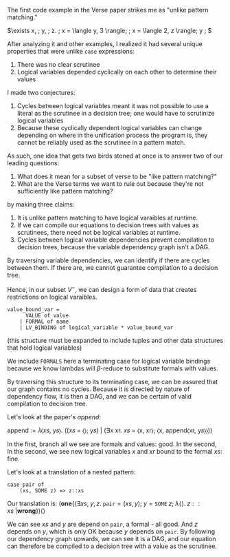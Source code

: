 The first code example in the Verse paper strikes me as "unlike pattern 
matching." 

$\exists x, \; y, \; z. \; x = \langle y, 3 \rangle; \; x = \langle 2, z \rangle; y \; $ 

After analyzing it and other examples, I realized it had several
unique properties that were unlike `case` expressions: 

1. There was no clear scrutinee 
2. Logical variables depended cyclically on each other to determine their values

I made two conjectures: 

1. Cycles between logical variables meant it was not possible 
to use a literal as the scrutinee in a decision tree; one 
would have to scrutinize logical variables
2. Because these cyclically dependent logical variables can 
change depending on where in the unification process the 
program is, they cannot be reliably used as the scrutinee in a
pattern match. 

As such, one idea that gets two birds stoned at once is to 
answer two of our leading questions: 

1. What does it mean for a subset of verse to be 
"like pattern matching?"
2. What are the Verse terms we want to rule out because they're 
not sufficiently like pattern matching? 

by making three claims:
1. It is unlike pattern matching to have logical varaibles at runtime.
2. If we can compile our equations to decision trees with values as scrutinees, there need not be logical variables at runtime. 
3. Cycles between logical variable dependencies prevent compilation to 
decision trees, because the variable dependency graph isn't a DAG. 


By traversing variable dependencies, we can identify if there are cycles 
between them. If there are, we cannot guarantee compilation to a decision 
tree. 

Hence, in our subset $V^-$, we can design a form of data that creates 
restrictions on logical varaibles.

```
value_bound_var = 
      VALUE of value
    | FORMAL of name
    | LV_BINDING of logical_variable * value_bound_var 
```
(this structure must be expanded to include tuples and other data structures that hold logical variables)

We include `FORMALS` here a terminating case for logical variable bindings because we know lambdas will $\beta$-reduce to substitute formals with values.

By traversing this structure to its terminating case, we can be assured 
that our graph contains no cycles. Because it is directed by nature of 
dependency flow, it is then a DAG, and we can be certain of valid 
compilation to decision tree. 

Let's look at the paper's _append_: 

append := 𝜆⟨𝑥𝑠, y𝑠⟩. ((𝑥𝑠 = ⟨⟩; y𝑠) | (∃x xr. 𝑥𝑠 = ⟨x, xr⟩; ⟨x, append⟨xr, y𝑠⟩⟩))

In the first, branch all we see are formals and values: good. In the second, 
In the second, we see new logical variables $x$ and $xr$ bound to the formal $xs$: fine. 


Let's look at a translation of a nested pattern: 

```
case pair of 
    (xs, SOME z) => z::xs
```

Our translation is: 
$(\textbf{one}\{(\exists xs, \; y, z. \; \texttt{pair} = (xs, y); \; y = \texttt{SOME} \; z;\; \lambda \langle\rangle.\; z::xs \; | \textbf{wrong}\})\langle\rangle$

We can see $xs$ and $y$ are depend on $\texttt{pair}$, a formal - all good. 
And $z$ depends on $y$, which is only OK because $y$ depends on $\texttt{pair}$.
By following our dependency graph upwards, we can see it is a DAG, and our 
equation can therefore be compiled to a decision tree with a value as the 
scrutinee. 
<!-- Because all logical variables must be _somewhat_ value-restricted
(the following is not valid Verse):

$\exists x. \; x$  -->

